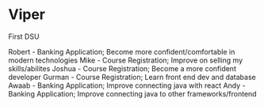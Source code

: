 # Viper

First DSU

Robert - Banking Application; Become more confident/comfortable in modern technologies
Mike - Course Registration; Improve on selling my skills/abilites
Joshua - Course Registration; Become a more confident developer
Gurman - Course Registration; Learn front end dev and database
Awaab - Banking Application; Improve connecting java with react
Andy - Banking Application; Improve connecting java to other frameworks/frontend
